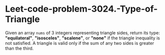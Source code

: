 # Leet-code-problem-3024.-Type-of-Triangle
Given an array `nums` of 3 integers representing triangle sides, return its type: **"equilateral"**, **"isosceles"**, **"scalene"**, or **"none"** if the triangle inequality is not satisfied. A triangle is valid only if the sum of any two sides is greater than the third.
